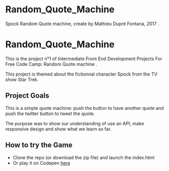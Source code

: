 # Random_Quote_Machine

Spock Random Quote machine, create by Mathieu Dupré Fontana, 2017
.

# Random_Quote_Machine

This is the project n°1 of Intermediate Front End Development Projects For Free Code Camp: Random Quote machine .

This project is themed about the fictionnal character Spock from the TV show Star Trek.

## Project Goals

This is a simple quote machine: push the button to have another quote and push the twitter button to tweet the quote.

The purpose was to show our understanding of use an API, make responsive design and show what we learn so far.

## How to try the Game

-   Clone the repo (or download the zip file) and launch the index.html
-   Or play it on Codepen [here](https://codepen.io/Th13um/pen/NarNXL)

